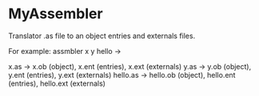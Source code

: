 # MyAssembler

Translator .as file to an object entries and externals files.

For example:
assmbler x y hello ->

x.as -> x.ob (object), x.ent (entries), x.ext (externals)
y.as -> y.ob (object), y.ent (entries), y.ext (externals)
hello.as -> hello.ob (object), hello.ent (entries), hello.ext (externals)
